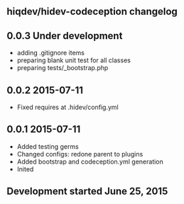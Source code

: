 hiqdev/hidev-codeception changelog
----------------------------------

## 0.0.3 Under development

- adding .gitignore items
- preparing blank unit test for all classes
- preparing tests/_bootstrap.php

## 0.0.2 2015-07-11

- Fixed requires at .hidev/config.yml

## 0.0.1 2015-07-11

- Added testing germs
- Changed configs: redone parent to plugins
- Added bootstrap and codeception.yml generation
- Inited

## Development started June 25, 2015

